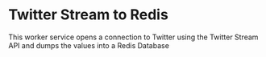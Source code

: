 # Twitter Stream to Redis 
This worker service opens a connection to Twitter using the Twitter Stream API and dumps the values into a Redis Database

